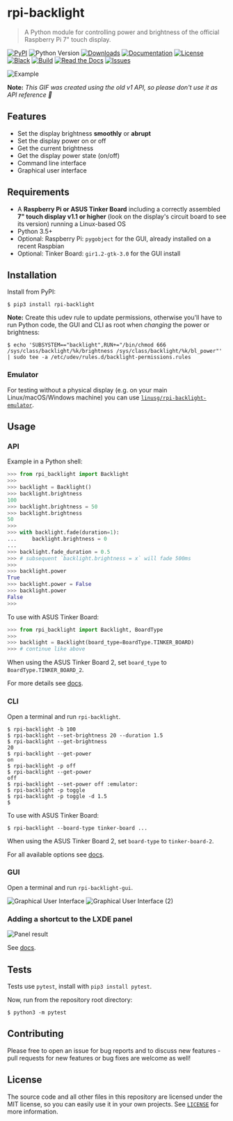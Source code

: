 # rpi-backlight

> A Python module for controlling power and brightness of the official Raspberry Pi 7" touch display.

[![PyPI](https://img.shields.io/pypi/v/rpi-backlight)](https://pypi.org/project/rpi-backlight/)
![Python Version](https://img.shields.io/pypi/pyversions/rpi-backlight)
[![Downloads](https://pepy.tech/badge/rpi-backlight)](https://pepy.tech/project/rpi-backlight)
[![Documentation](https://img.shields.io/badge/docs-latest-blue)](https://rpi-backlight.readthedocs.io/en/latest/)
[![License](https://img.shields.io/github/license/linusg/rpi-backlight?color=d63e97)](https://github.com/linusg/rpi-backlight/blob/master/LICENSE)
[![Black](https://img.shields.io/badge/code%20style-black-000000)](https://github.com/ambv/black)
[![Build](https://github.com/linusg/rpi-backlight/workflows/Build/badge.svg)](https://github.com/linusg/rpi-backlight/actions?query=workflow%3ABuild)
[![Read the Docs](https://img.shields.io/readthedocs/rpi-backlight)](https://rpi-backlight.readthedocs.io/en/latest/)
[![Issues](https://img.shields.io/github/issues/linusg/rpi-backlight)](https://github.com/linusg/rpi-backlight/issues)

![Example](https://raw.githubusercontent.com/linusg/rpi-backlight/master/docs/_static/example.gif)

**Note:** _This GIF was created using the old v1 API, so please don't use it as API reference 🙂_

## Features

- Set the display brightness **smoothly** or **abrupt**
- Set the display power on or off
- Get the current brightness
- Get the display power state (on/off)
- Command line interface
- Graphical user interface

## Requirements

- A **Raspberry Pi or ASUS Tinker Board** including a correctly assembled **7" touch display v1.1 or higher**
  (look on the display's circuit board to see its version) running a Linux-based OS
- Python 3.5+
- Optional: Raspberry Pi: ``pygobject`` for the GUI, already installed on a recent Raspbian
- Optional: Tinker Board: ``gir1.2-gtk-3.0`` for the GUI install

## Installation

Install from PyPI:

```console
$ pip3 install rpi-backlight
```

**Note:** Create this udev rule to update permissions, otherwise you'll have to run
Python code, the GUI and CLI as root when _changing_ the power or brightness:

```console
$ echo 'SUBSYSTEM=="backlight",RUN+="/bin/chmod 666 /sys/class/backlight/%k/brightness /sys/class/backlight/%k/bl_power"' | sudo tee -a /etc/udev/rules.d/backlight-permissions.rules
```

### Emulator

For testing without a physical display (e.g. on your main Linux/macOS/Windows machine)
you can use [`linusg/rpi-backlight-emulator`](https://github.com/linusg/rpi-backlight-emulator).

## Usage

### API

Example in a Python shell:

```python
>>> from rpi_backlight import Backlight
>>>
>>> backlight = Backlight()
>>> backlight.brightness
100
>>> backlight.brightness = 50
>>> backlight.brightness
50
>>>
>>> with backlight.fade(duration=1):
...     backlight.brightness = 0
...
>>> backlight.fade_duration = 0.5
>>> # subsequent `backlight.brightness = x` will fade 500ms
>>>
>>> backlight.power
True
>>> backlight.power = False
>>> backlight.power
False
>>>
```

To use with ASUS Tinker Board:
```python
>>> from rpi_backlight import Backlight, BoardType
>>>
>>> backlight = Backlight(board_type=BoardType.TINKER_BOARD)
>>> # continue like above
```
When using the ASUS Tinker Board 2, set `board_type` to `BoardType.TINKER_BOARD_2`.

For more details see [docs](https://rpi-backlight.readthedocs.io/en/latest/api.html).

### CLI

Open a terminal and run `rpi-backlight`.

```console
$ rpi-backlight -b 100
$ rpi-backlight --set-brightness 20 --duration 1.5
$ rpi-backlight --get-brightness
20
$ rpi-backlight --get-power
on
$ rpi-backlight -p off
$ rpi-backlight --get-power
off
$ rpi-backlight --set-power off :emulator:
$ rpi-backlight -p toggle
$ rpi-backlight -p toggle -d 1.5
$
```

To use with ASUS Tinker Board:
```console
$ rpi-backlight --board-type tinker-board ...
```
When using the ASUS Tinker Board 2, set `board-type` to `tinker-board-2`.

For all available options see [docs](https://rpi-backlight.readthedocs.io/en/latest/usage.html#command-line-interface).

### GUI

Open a terminal and run `rpi-backlight-gui`.

![Graphical User Interface](https://raw.githubusercontent.com/linusg/rpi-backlight/master/docs/_static/gui.png)
![Graphical User Interface (2)](https://raw.githubusercontent.com/linusg/rpi-backlight/master/docs/_static/gui2.png)

### Adding a shortcut to the LXDE panel

![Panel result](https://raw.githubusercontent.com/linusg/rpi-backlight/master/docs/_static/panel_result.png)

See [docs](https://rpi-backlight.readthedocs.io/en/latest/usage.html#adding-a-shortcut-to-the-lxde-panel).

## Tests

Tests use `pytest`, install with `pip3 install pytest`.

Now, run from the repository root directory:

```console
$ python3 -m pytest
```

## Contributing

Please free to open an issue for bug reports and to discuss new features - pull requests for new features or bug fixes are welcome as well!

## License

The source code and all other files in this repository are licensed under the MIT
license, so you can easily use it in your own projects. See [`LICENSE`](LICENSE) for
more information.
